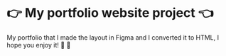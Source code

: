 # :point_right: My portfolio website project :point_left:

 My portfolio that I made the layout in Figma and I converted it to HTML, I hope you enjoy it! :slightly_smiling_face: :fist_oncoming:

